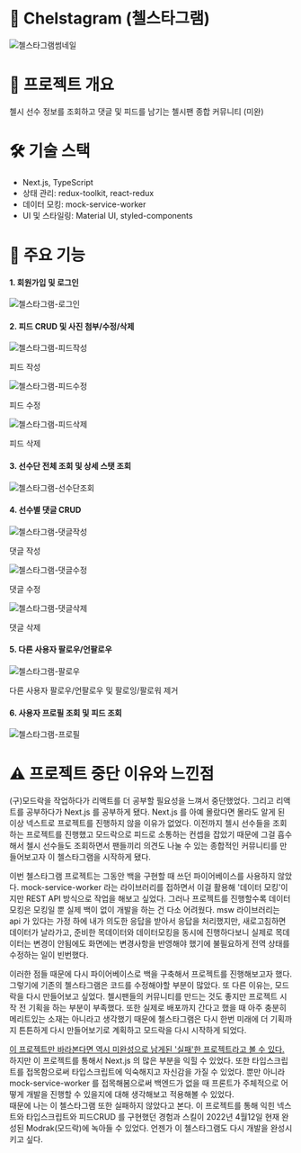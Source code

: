 # 🔵 Chelstagram (첼스타그램)

![첼스타그램썸네일](./public/imgs/%EC%B2%BC%EC%8A%A4%ED%83%80%EA%B7%B8%EB%9E%A8%EC%8D%B8%EB%84%A4%EC%9D%BC.png)

# 📑 프로젝트 개요

첼시 선수 정보를 조회하고 댓글 및 피드를 남기는 첼시팬 종합 커뮤니티 (미완)

# 🛠 기술 스택

- Next.js, TypeScript
- 상태 관리: redux-toolkit, react-redux
- 데이터 모킹: mock-service-worker
- UI 및 스타일링: Material UI, styled-components

# 🔵 주요 기능

#### 1. 회원가입 및 로그인

![첼스타그램-로그인](./public/imgs/%EC%B2%BC%EC%8A%A4%ED%83%80%EA%B7%B8%EB%9E%A8-%EB%A1%9C%EA%B7%B8%EC%9D%B8.gif)

#### 2. 피드 CRUD 및 사진 첨부/수정/삭제

![첼스타그램-피드작성](./public/imgs/%EC%B2%BC%EC%8A%A4%ED%83%80%EA%B7%B8%EB%9E%A8-%EA%B2%8C%EC%8B%9C%EA%B8%80%EC%9E%91%EC%84%B1.gif)

피드 작성

![첼스타그램-피드수정](./public/imgs/%EC%B2%BC%EC%8A%A4%ED%83%80%EA%B7%B8%EB%9E%A8-%EA%B2%8C%EC%8B%9C%EA%B8%80%EC%88%98%EC%A0%95.gif)

피드 수정

![첼스타그램-피드삭제](./public/imgs/%EC%B2%BC%EC%8A%A4%ED%83%80%EA%B7%B8%EB%9E%A8-%EA%B2%8C%EC%8B%9C%EA%B8%80%EC%82%AD%EC%A0%9C.gif)

피드 삭제

#### 3. 선수단 전체 조회 및 상세 스탯 조회

![첼스타그램-선수단조회](./public/imgs/%EC%B2%BC%EC%8A%A4%ED%83%80%EA%B7%B8%EB%9E%A8-%EC%84%A0%EC%88%98%EB%8B%A8%EC%A1%B0%ED%9A%8C.gif)

#### 4. 선수별 댓글 CRUD

![첼스타그램-댓글작성](./public/imgs/%EC%B2%BC%EC%8A%A4%ED%83%80%EA%B7%B8%EB%9E%A8-%EB%8C%93%EA%B8%80%EC%9E%91%EC%84%B1.gif)

댓글 작성

![첼스타그램-댓글수정](./public/imgs/%EC%B2%BC%EC%8A%A4%ED%83%80%EA%B7%B8%EB%9E%A8-%EB%8C%93%EA%B8%80%EC%88%98%EC%A0%95.gif)

댓글 수정

![첼스타그램-댓글삭제](./public/imgs/%EC%B2%BC%EC%8A%A4%ED%83%80%EA%B7%B8%EB%9E%A8-%EB%8C%93%EA%B8%80%EC%82%AD%EC%A0%9C.gif)

댓글 삭제

#### 5. 다른 사용자 팔로우/언팔로우

![첼스타그램-팔로우](./public/imgs/%EC%B2%BC%EC%8A%A4%ED%83%80%EA%B7%B8%EB%9E%A8-%ED%8C%94%EB%A1%9C%EC%9A%B0.gif)

다른 사용자 팔로우/언팔로우 및 팔로잉/팔로워 제거

#### 6. 사용자 프로필 조회 및 피드 조회

![첼스타그램-프로필](./public/imgs/%EC%B2%BC%EC%8A%A4%ED%83%80%EA%B7%B8%EB%9E%A8-%ED%94%84%EB%A1%9C%ED%95%84.gif)

# ⚠️ 프로젝트 중단 이유와 느낀점

<p>
  (구)모드락을 작업하다가 리액트를 더 공부할 필요성을 느껴서 중단했었다. 그리고 리액트를 공부하다가 Next.js 를 공부하게 됐다. Next.js 를 아예 몰랐다면 몰라도 알게 된 이상 넥스트로 프로젝트를 진행하지 않을 이유가 없었다. 이전까지 첼시 선수들을 조회하는 프로젝트를 진행했고 모드락으로 피드로 소통하는 컨셉을 잡았기 때문에 그걸 흡수해서 첼시 선수들도 조회하면서 팬들끼리 의견도 나눌 수 있는 종합적인 커뮤니티를 만들어보고자 이 첼스타그램을 시작하게 됐다.
</p>
<p>
  이번 첼스타그램 프로젝트는 그동안 백을 구현할 때 쓰던 파이어베이스를 사용하지 않았다. mock-service-worker 라는 라이브러리를 접하면서 이걸 활용해 '데이터 모킹'이지만 REST API 방식으로 작업을 해보고 싶었다. 그러나 프로젝트를 진행할수록 데이터 모킹은 모킹일 뿐 실제 백이 없이 개발을 하는 건 다소 어려웠다. msw 라이브러리는 api 가 있다는 가정 하에 내가 의도한 응답을 받아서 응답을 처리했지만, 새로고침하면 데이터가 날라가고, 준비한 목데이터와 데이터모킹을 동시에 진행하다보니 실제로 목데이터는 변경이 안됨에도 화면에는 변경사항을 반영해야 했기에 불필요하게 전역 상태를 수정하는 일이 빈번했다.
</p>
<p>
  이러한 점들 때문에 다시 파이어베이스로 백을 구축해서 프로젝트를 진행해보고자 했다. 그렇기에 기존의 첼스타그램은 코드를 수정해야할 부분이 많았다. 또 다른 이유는, 모드락을 다시 만들어보고 싶었다. 첼시팬들의 커뮤니티를 만드는 것도 좋지만 프로젝트 시작 전 기획을 하는 부분이 부족했다. 또한 실제로 배포까지 간다고 했을 때 아주 충분히 메리트있는 소재는 아니라고 생각했기 때문에 첼스타그램은 다시 한번 미래에 더 기획까지 튼튼하게 다시 만들어보기로 계획하고 모드락을 다시 시작하게 되었다.
</p>
<p>
  <span style="text-decoration: underline;">이 프로젝트만 바라본다면 역시 미완성으로 남게된 '실패'한 프로젝트라고 볼 수 있다.</span> 하지만 이 프로젝트를 통해서 Next.js 의 많은 부분을 익힐 수 있었다. 또한 타입스크립트를 접목함으로써 타입스크립트에 익숙해지고 자신감을 가질 수 있었다. 뿐만 아니라 mock-service-worker 를 접목해봄으로써 백엔드가 없을 때 프론트가 주체적으로 어떻게 개발을 진행할 수 있을지에 대해 생각해보고 적용해볼 수 있었다.
  <br />
  때문에 나는 이 첼스타그램 또한 실패하지 않았다고 본다. 이 프로젝트를 통해 익힌 넥스트와 타입스크립트와 피드CRUD 를 구현했던 경험과 스킬이 2022년 4월12일 현재 완성된 Modrak(모드락)에 녹아들 수 있었다. 언젠가 이 첼스타그램도 다시 개발을 완성시키고 싶다.
</p>